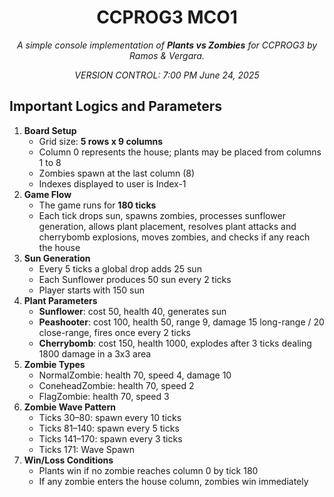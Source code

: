 <h1 align="center">CCPROG3 MCO1</h1>

<p align="center"><em>A simple console implementation of <strong>Plants vs Zombies</strong> for CCPROG3 by Ramos & Vergara.</em></p> 
<p align="center"><em>VERSION CONTROL: 7:00 PM June 24, 2025</em></p> 

<h2>Important Logics and Parameters</h2>

<ol>
<li><strong>Board Setup</strong>
  <ul>
    <li>Grid size: <strong>5 rows x 9 columns</strong></li>
    <li>Column 0 represents the house; plants may be placed from columns 1 to 8</li>
    <li>Zombies spawn at the last column (8)</li>
    <li>Indexes displayed to user is Index-1</li>
  </ul>
</li>

<li><strong>Game Flow</strong>
  <ul>
    <li>The game runs for <strong>180 ticks</strong></li>
    <li>Each tick drops sun, spawns zombies, processes sunflower generation, allows plant placement, resolves plant attacks and cherrybomb explosions, moves zombies, and checks if any reach the house</li>
  </ul>
</li>

<li><strong>Sun Generation</strong>
  <ul>
    <li>Every 5 ticks a global drop adds 25 sun</li>
    <li>Each Sunflower produces 50 sun every 2 ticks</li>
    <li>Player starts with 150 sun</li>
  </ul>
</li>

<li><strong>Plant Parameters</strong>
  <ul>
    <li><strong>Sunflower</strong>: cost 50, health 40, generates sun</li>
    <li><strong>Peashooter</strong>: cost 100, health 50, range 9, damage 15 long-range / 20 close-range, fires once every 2 ticks</li>
    <li><strong>Cherrybomb</strong>: cost 150, health 1000, explodes after 3 ticks dealing 1800 damage in a 3x3 area</li>
  </ul>
</li>

<li><strong>Zombie Types</strong>
  <ul>
    <li>NormalZombie: health 70, speed 4, damage 10</li>
    <li>ConeheadZombie: health 70, speed 2</li>
    <li>FlagZombie: health 70, speed 3</li>
  </ul>
</li>

<li><strong>Zombie Wave Pattern</strong>
  <ul>
    <li>Ticks 30–80: spawn every 10 ticks</li>
    <li>Ticks 81–140: spawn every 5 ticks</li>
    <li>Ticks 141–170: spawn every 3 ticks</li>
    <li>Ticks 171: Wave Spawn</li>
  </ul>
</li>

<li><strong>Win/Loss Conditions</strong>
  <ul>
    <li>Plants win if no zombie reaches column 0 by tick 180</li>
    <li>If any zombie enters the house column, zombies win immediately</li>
  </ul>
</li>
</ol>

